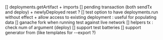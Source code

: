 [] deployments.getArtifact + imports
[] pending transaction (both sendTx and deploy) + newlyDeployed reset ?
[] test option to have deployments.run without effect + allow access to existing deployment : useful for populating data
[] ganache fork when running test against live network
[] helpers tx : check num of argument (deploy)
[] support test batteries
[] support generator from (like templates for --export ?)
